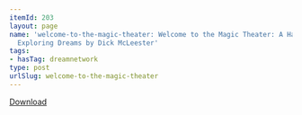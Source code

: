 ```yaml
---
itemId: 203
layout: page
name: 'welcome-to-the-magic-theater: Welcome to the Magic Theater: A Handbook for
  Exploring Dreams by Dick McLeester'
tags:
- hasTag: dreamnetwork
type: post
urlSlug: welcome-to-the-magic-theater
---
```

<a href="files/pdfs/Volume_publications/publications.welcome-to-the-magic-theater.pdf" download="">Download</a>